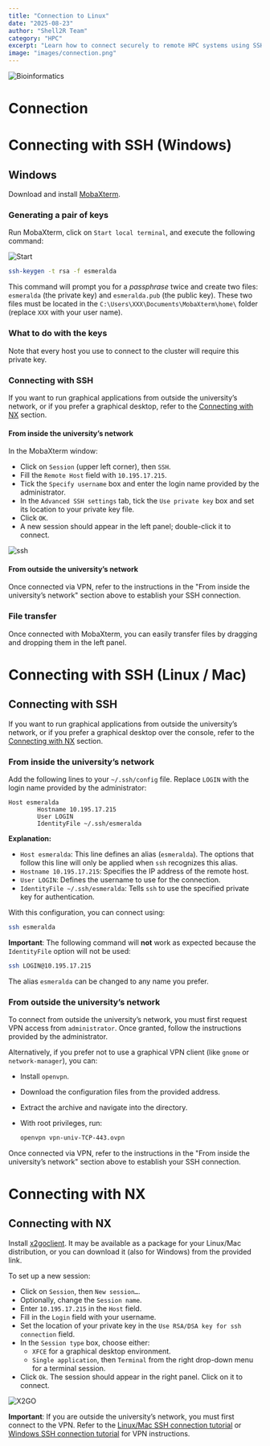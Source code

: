 ```yaml
---
title: "Connection to Linux"
date: "2025-08-23"
author: "Shell2R Team"
category: "HPC"
excerpt: "Learn how to connect securely to remote HPC systems using SSH and MobaXterm, and set up your working environment efficiently."
image: "images/connection.png"
---
```


![Bioinformatics](images/connection.png)

# Connection

# Connecting with SSH (Windows)

## Windows

Download and install [MobaXterm](https://mobaxterm.mobatek.net/download.html).

### Generating a pair of keys

Run MobaXterm, click on `Start local terminal`, and execute the following command:

![Start](images/Mobaxterm.png)


```bash
ssh-keygen -t rsa -f esmeralda
```

This command will prompt you for a _passphrase_ twice and create two files: `esmeralda` (the private key) and `esmeralda.pub` (the public key). These two files must be located in the `C:\Users\XXX\Documents\MobaXterm\home\` folder (replace `XXX` with your user name).

### What to do with the keys

Note that every host you use to connect to the cluster will require this private key.

### Connecting with SSH

If you want to run graphical applications from outside the university’s network, or if you prefer a graphical desktop, refer to the [Connecting with NX](#connecting-with-nx) section.

####  From inside the university’s network

In the MobaXterm window:

*   Click on `Session` (upper left corner), then `SSH`.
*   Fill the `Remote Host` field with `10.195.17.215`.
*   Tick the `Specify username` box and enter the login name provided by the administrator.
*   In the `Advanced SSH settings` tab, tick the `Use private key` box and set its location to your private key file.
*   Click `OK`.
*   A new session should appear in the left panel; double-click it to connect.

![ssh](images/ssh.png)

####  From outside the university’s network

Once connected via VPN, refer to the instructions in the "From inside the university’s network" section above to establish your SSH connection.

###  File transfer

Once connected with MobaXterm, you can easily transfer files by dragging and dropping them in the left panel.

# Connecting with SSH (Linux / Mac)

## Connecting with SSH

If you want to run graphical applications from outside the university’s network, or if you prefer a graphical desktop over the console, refer to the [Connecting with NX](#connecting-with-nx) section.

### From inside the university’s network

Add the following lines to your `~/.ssh/config` file. Replace `LOGIN` with the login name provided by the administrator:

```
Host esmeralda
        Hostname 10.195.17.215
        User LOGIN
        IdentityFile ~/.ssh/esmeralda
```

**Explanation:**
*   `Host esmeralda`: This line defines an alias (`esmeralda`). The options that follow this line will only be applied when `ssh` recognizes this alias.
*   `Hostname 10.195.17.215`: Specifies the IP address of the remote host.
*   `User LOGIN`: Defines the username to use for the connection.
*   `IdentityFile ~/.ssh/esmeralda`: Tells `ssh` to use the specified private key for authentication.

With this configuration, you can connect using:

```bash
ssh esmeralda
```

**Important**: The following command will **not** work as expected because the `IdentityFile` option will not be used:

```bash
ssh LOGIN@10.195.17.215
```

The alias `esmeralda` can be changed to any name you prefer.

### From outside the university’s network

To connect from outside the university’s network, you must first request VPN access from `administrator`. Once granted, follow the instructions provided by the administrator.

Alternatively, if you prefer not to use a graphical VPN client (like `gnome` or `network-manager`), you can:

*   Install `openvpn`.
*   Download the configuration files from the provided address.
*   Extract the archive and navigate into the directory.
*   With root privileges, run:

    ```bash
    openvpn vpn-univ-TCP-443.ovpn
    ```

Once connected via VPN, refer to the instructions in the "From inside the university’s network" section above to establish your SSH connection.

# Connecting with NX

## Connecting with NX

Install [x2goclient](https://wiki.x2go.org/doku.php/doc:installation:x2goclient). It may be available as a package for your Linux/Mac distribution, or you can download it (also for Windows) from the provided link.

To set up a new session:

*   Click on `Session`, then `New session…`.
*   Optionally, change the `Session name`.
*   Enter `10.195.17.215` in the `Host` field.
*   Fill in the `Login` field with your username.
*   Set the location of your private key in the `Use RSA/DSA key for ssh connection` field.
*   In the `Session type` box, choose either:
    *   `XFCE` for a graphical desktop environment.
    *   `Single application`, then `Terminal` from the right drop-down menu for a terminal session.
*   Click `Ok`. The session should appear in the right panel. Click on it to connect.

![X2GO](images/Nx.png)

**Important**: If you are outside the university’s network, you must first connect to the VPN. Refer to the [Linux/Mac SSH connection tutorial](hpc_connect_ssh_linux_mac.md) or [Windows SSH connection tutorial](hpc_connect_ssh_windows.md) for VPN instructions.


